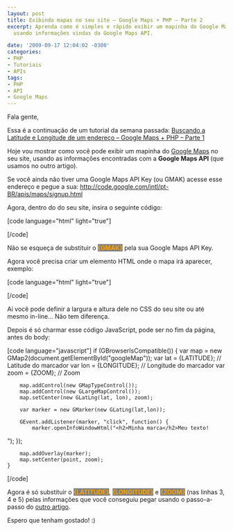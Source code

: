 ```yaml
---
layout: post
title: Exibindo mapas no seu site – Google Maps + PHP – Parte 2
excerpt: Aprenda como é simples e rápido exibir um mapinha do Google Maps no seu site
  usando informações vindas da Google Maps API.

date: '2009-09-17 12:04:02 -0300'
categories:
- PHP
- Tutoriais
- APIs
tags:
- PHP
- API
- Google Maps
---
```

Fala gente,

Essa é a continuação de um tutorial da semana passada: <a href="/buscando-a-latitude-e-longitude-de-um-endereco-google-maps-php-parte-1" target="_blank">Buscando a Latitude e Longitude de um endereço – Google Maps + PHP – Parte 1</a>

Hoje vou mostrar como você pode exibir um mapinha do <a href="http://maps.google.com/" target="_blank">Google Maps</a> no seu site, usando as informações encontradas com a <strong>Google Maps API</strong> (que usamos no outro artigo).

Se você ainda não tiver uma Google Maps API Key (ou GMAK) acesse esse endereço e pegue a sua: <a href="http://code.google.com/intl/pt-BR/apis/maps/signup.html" target="_blank">http://code.google.com/intl/pt-BR/apis/maps/signup.html</a>

Agora, dentro do <strong><head></strong> do seu site, insira o seguinte código:


[code language="html" light="true"]
<script src="http://maps.google.com/maps?file=api&v=2&key={GMAK}" type="text/javascript"></script>
[/code]

Não se esqueça de substituir o <strong style="background: gray; color: orange">{GMAK}</strong> pela sua Google Maps API Key.

Agora você precisa criar um elemento HTML onde o mapa irá aparecer, exemplo:


[code language="html" light="true"]
<div id="googleMap"></div>
[/code]

Aí você pode definir a largura e altura dele no CSS do seu site ou até mesmo in-line... Não tem diferença.

Depois é só charmar esse código JavaScript, pode ser no fim da página, antes do body:


[code language="javascript"]
	if (GBrowserIsCompatible()) {
		var map = new GMap2(document.getElementById("googleMap"));
		var lat = {LATITUDE}; // Latitude do marcador
		var lon = {LONGITUDE}; // Longitude do marcador
		var zoom = {ZOOM}; // Zoom

		map.addControl(new GMapTypeControl());
		map.addControl(new GLargeMapControl());
		map.setCenter(new GLatLng(lat, lon), zoom);

		var marker = new GMarker(new GLatLng(lat,lon));

		GEvent.addListener(marker, "click", function() {
			marker.openInfoWindowHtml("<h2>Minha marca</h2>Meu texto!
");
		});

		map.addOverlay(marker);
		map.setCenter(point, zoom);
	}
[/code]

Agora é só substituir o <strong style="background: gray; color: orange">{LATITUDE}</strong>, <strong style="background: gray; color: orange">{LONGITUDE}</strong> e <strong style="background: gray; color: orange">{ZOOM}</strong> (nas linhas 3, 4 e 5) pelas informações que você conseguiu pegar usando o passo-a-passo do <a href="/buscando-a-latitude-e-longitude-de-um-endereco-google-maps-php-parte-1" target="_blank">outro artigo</a>.

Espero que tenham gostado! :)

